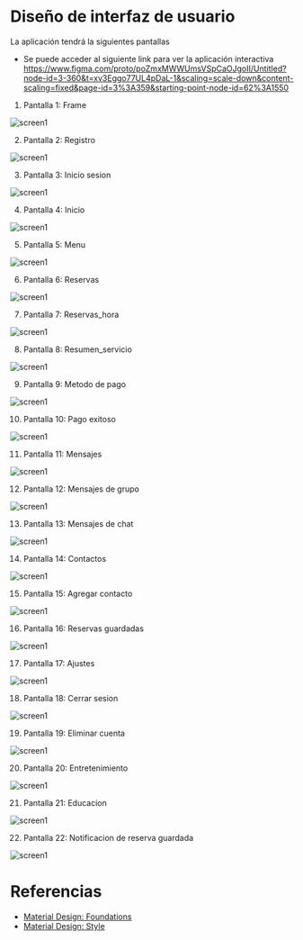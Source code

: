 # Diseño de interfaz de usuario

La aplicación tendrá la siguientes pantallas

- Se puede acceder al siguiente link para ver la aplicación interactiva
https://www.figma.com/proto/poZmxMWWUmsVSpCaOJgoII/Untitled?node-id=3-360&t=xv3Eggo77UL4pDaL-1&scaling=scale-down&content-scaling=fixed&page-id=3%3A359&starting-point-node-id=62%3A1550

1. Pantalla 1: Frame

![screen1](images/Frame.png)

2. Pantalla 2: Registro

![screen1](images/Registro.png)

3. Pantalla 3: Inicio sesion

![screen1](images/Inicio_sesion.png)

4. Pantalla 4: Inicio

![screen1](images/Inicio.png)

5. Pantalla 5: Menu

![screen1](images/Menu.png)

6. Pantalla 6: Reservas

![screen1](images/Reservas.png)

7. Pantalla 7: Reservas_hora

![screen1](images/Reservas_hora.png)

8. Pantalla 8: Resumen_servicio

![screen1](images/Resumen_servicio.png)

9. Pantalla 9: Metodo de pago

![screen1](images/Metodo_pago.png)

10. Pantalla 10: Pago exitoso

![screen1](images/Pago_exitoso.png)

11. Pantalla 11: Mensajes

![screen1](images/Mensajes.png)

12. Pantalla 12: Mensajes de grupo

![screen1](images/Mensajes_grupo.png)

13. Pantalla 13: Mensajes de chat 

![screen1](images/Mensajes_solo.png)

14. Pantalla 14: Contactos

![screen1](images/Contactos.png)

15. Pantalla 15: Agregar contacto

![screen1](images/Agregar_contacto.png)

16. Pantalla 16: Reservas guardadas

![screen1](images/Reservas_guardadas.png)

17. Pantalla 17: Ajustes

![screen1](images/Ajustes.png)

18. Pantalla 18: Cerrar sesion

![screen1](images/Cerrar_sesion.png)

19. Pantalla 19: Eliminar cuenta

![screen1](images/Eliminar_cuenta.png)

20. Pantalla 20: Entretenimiento

![screen1](images/Entretenimiento.png)

21. Pantalla 21: Educacion

![screen1](images/Educacion.png)

22. Pantalla 22: Notificacion de reserva guardada

![screen1](images/Notificacion_reserva_guardada.png)

# Referencias

- [Material Design: Foundations](https://m3.material.io/foundations)
- [Material Design: Style](https://m3.material.io/styles)
